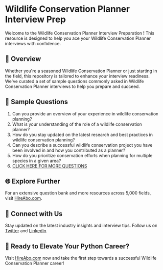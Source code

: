 # Wildlife Conservation Planner Interview Prep

Welcome to the Wildlife Conservation Planner Interview Preparation ! This resource is designed to help you ace your Wildlife Conservation Planner interviews with confidence.

## 🚀 Overview

Whether you're a seasoned Wildlife Conservation Planner or just starting in the field, this repository is tailored to enhance your interview readiness. We've curated a set of sample questions commonly asked in Wildlife Conservation Planner interviews to help you prepare and succeed.

## 📝 Sample Questions

1. Can you provide an overview of your experience in wildlife conservation planning?
2. What is your understanding of the role of a wildlife conservation planner?
3. How do you stay updated on the latest research and best practices in wildlife conservation planning?
4. Can you describe a successful wildlife conservation project you have been involved in and how you contributed as a planner?
5. How do you prioritize conservation efforts when planning for multiple species in a given area?
6. [CLICK HERE FOR MORE QUESTIONS](https://hireabo.com/job/10_3_18/Wildlife%20Conservation%20Planner)

## 🌐 Explore Further

For an extensive question bank and more resources across 5,000 fields, visit [HireAbo.com](https://www.hireabo.com).

## 📱 Connect with Us

Stay updated on the latest industry insights and interview tips. Follow us on [Twitter](https://twitter.com/hireabo) and [LinkedIn](https://www.linkedin.com/in/hire-abo-3609972a8/).

## 🚀 Ready to Elevate Your Python Career?

Visit [HireAbo.com](https://www.hireabo.com) now and take the first step towards a successful Wildlife Conservation Planner career!